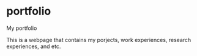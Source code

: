 # portfolio
My portfolio

This is a webpage that contains my porjects, work experiences, research experiences, and etc.
